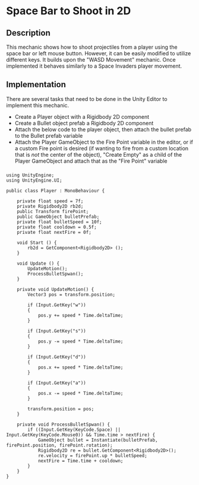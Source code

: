 # Space Bar to Shoot in 2D

## Description
This mechanic shows how to shoot projectiles from a player using the space bar or left mouse button.
However, it can be easily modified to utilize different keys. It builds upon the "WASD Movement"
mechanic. Once implemented it behaves similarly to a Space Invaders player movement.

## Implementation
There are several tasks that need to be done in the Unity Editor to implement this mechanic.
- Create a Player object with a Rigidbody 2D component
- Create a Bullet object prefab a Rigidbody 2D component
- Attach the below code to the player object, then attach the bullet prefab to the Bullet prefab
variable
- Attach the Player GameObject to the Fire Point variable in the editor, or if a custom Fire point is
desired (if wanting to fire from a custom location that is *not* the center of the object), "Create Empty" as a child of the Player GameObject and attach that as the "Fire Point" variable

### 
    using UnityEngine;
    using UnityEngine.UI;

    public class Player : MonoBehaviour {

        private float speed = 7f;
        private Rigidbody2D rb2d;
        public Transform firePoint;
        public GameObject bulletPrefab;
        private float bulletSpeed = 10f;
        private float cooldown = 0.5f;
        private float nextFire = 0f;

        void Start () {
            rb2d = GetComponent<Rigidbody2D> ();
        }
        
        void Update () {
            UpdateMotion();
            ProcessBulletSpwan();
        }

        private void UpdateMotion() {
            Vector3 pos = transform.position;

            if (Input.GetKey("w"))
            {
                pos.y += speed * Time.deltaTime;
            }

            if (Input.GetKey("s"))
            {
                pos.y -= speed * Time.deltaTime;
            }

            if (Input.GetKey("d"))
            {
                pos.x += speed * Time.deltaTime;
            }

            if (Input.GetKey("a"))
            {
                pos.x -= speed * Time.deltaTime;
            }

            transform.position = pos;
        }
        
        private void ProcessBulletSpwan() {
            if ((Input.GetKey(KeyCode.Space) || Input.GetKey(KeyCode.Mouse0)) && Time.time > nextFire) {
                GameObject bullet = Instantiate(bulletPrefab, firePoint.position, firePoint.rotation);
                Rigidbody2D re = bullet.GetComponent<Rigidbody2D>();
                re.velocity = firePoint.up * bulletSpeed;
                nextFire = Time.time + cooldown;
            }
        }
    }

